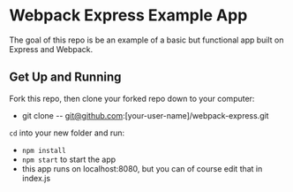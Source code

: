 # Webpack Express Example App

The goal of this repo is be an example of a basic but functional app built on Express and Webpack.

## Get Up and Running

Fork this repo, then clone your forked repo down to your computer:

- git clone -- git@github.com:[your-user-name]/webpack-express.git

`cd` into your new folder and run:

- ```npm install```
- ```npm start``` to start the app
- this app runs on localhost:8080, but you can of course edit that in index.js
